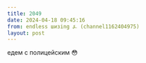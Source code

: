 ```yaml
---
title: 2049
date: 2024-04-18 09:45:16
from: endless шизing ⍼ (channel1162404975)
layout: post
---
```


едем с полицейским 😳
